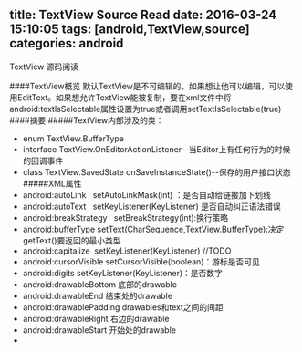 title: TextView Source Read
date: 2016-03-24 15:10:05
tags: [android,TextView,source]
categories: android
---
TextView 源码阅读
<!--more-->
####TextView概览
默认TextView是不可编辑的，如果想让他可以编辑，可以使用EditText。如果想允许TextView能被复制，要在xml文件中将android:textIsSelectable属性设置为true或者调用setTextIsSelectable(true)
####摘要
#####TextView内部涉及的类：  
- enum TextView.BufferType
- interface TextView.OnEditorActionListener--当Editor上有任何行为的时候的回调事件
- class TextView.SavedState onSaveInstanceState()--保存的用户接口状态
#####XML属性
- android:autoLink &nbsp;&nbsp;setAutoLinkMask(int) ：是否自动给链接加下划线
- android:autoText &nbsp;&nbsp;setKeyListener(KeyListener) 是否自动纠正语法错误
- android:breakStrategy &nbsp;&nbsp;setBreakStrategy(int):换行策略
- android:bufferType setText(CharSequence,TextView.BufferType):决定getText()要返回的最小类型
- android:capitalize&nbsp;&nbsp;setKeyListener(KeyListener) //TODO
- android:cursorVisible	setCursorVisible(boolean)：游标是否可见
- android:digits	setKeyListener(KeyListener)：是否数字
- android:drawableBottom 底部的drawable
- android:drawableEnd 结束处的drawable
- android:drawablePadding drawables和text之间的间距
- android:drawableRight 右边的drawable
- android:drawableStart 开始处的drawable
- 